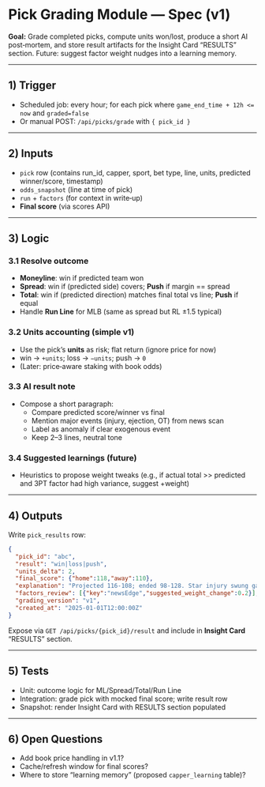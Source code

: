 
# Pick Grading Module — Spec (v1)

**Goal:** Grade completed picks, compute units won/lost, produce a short AI post‑mortem, and store result artifacts for the Insight Card “RESULTS” section. Future: suggest factor weight nudges into a learning memory.

---

## 1) Trigger

- Scheduled job: every hour; for each pick where `game_end_time + 12h <= now` and `graded=false`
- Or manual POST: `/api/picks/grade` with `{ pick_id }`

---

## 2) Inputs

- `pick` row (contains run_id, capper, sport, bet type, line, units, predicted winner/score, timestamp)
- `odds_snapshot` (line at time of pick)
- `run` + `factors` (for context in write‑up)
- **Final score** (via scores API)

---

## 3) Logic

### 3.1 Resolve outcome
- **Moneyline**: win if predicted team won
- **Spread**: win if (predicted side) covers; **Push** if margin == spread
- **Total**: win if (predicted direction) matches final total vs line; **Push** if equal
- Handle **Run Line** for MLB (same as spread but RL ±1.5 typical)

### 3.2 Units accounting (simple v1)
- Use the pick’s **units** as risk; flat return (ignore price for now)
- win → `+units`; loss → `−units`; push → `0`
- (Later: price‑aware staking with book odds)

### 3.3 AI result note
- Compose a short paragraph:
  - Compare predicted score/winner vs final
  - Mention major events (injury, ejection, OT) from news scan
  - Label as anomaly if clear exogenous event
  - Keep 2–3 lines, neutral tone

### 3.4 Suggested learnings (future)
- Heuristics to propose weight tweaks (e.g., if actual total >> predicted and 3PT factor had high variance, suggest +weight)

---

## 4) Outputs

Write `pick_results` row:
```json
{
  "pick_id": "abc",
  "result": "win|loss|push",
  "units_delta": 2,
  "final_score": {"home":118,"away":110},
  "explanation": "Projected 116-108; ended 98-128. Star injury swung game.",
  "factors_review": [{"key":"newsEdge","suggested_weight_change":0.2}],
  "grading_version": "v1",
  "created_at": "2025-01-01T12:00:00Z"
}
```

Expose via `GET /api/picks/{pick_id}/result` and include in **Insight Card** “RESULTS” section.

---

## 5) Tests

- Unit: outcome logic for ML/Spread/Total/Run Line
- Integration: grade pick with mocked final score; write result row
- Snapshot: render Insight Card with RESULTS section populated

---

## 6) Open Questions

- Add book price handling in v1.1?
- Cache/refresh window for final scores?
- Where to store “learning memory” (proposed `capper_learning` table)?
